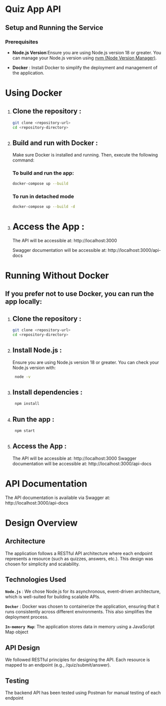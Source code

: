 # Quiz App API

## Setup and Running the Service

### Prerequisites

- **Node.js Version**:Ensure you are using Node.js version 18 or greater. You can manage your Node.js version using [nvm (Node Version Manager)](https://github.com/nvm-sh/nvm).

- **Docker** : Install Docker to simplify the deployment and management of the application.

# Using Docker

1. ## Clone the repository :
   ```bash
   git clone <repository-url>
   cd <repository-directory>
    ```

2. ## Build and run with Docker :

    Make sure Docker is installed and running. Then, execute the following command:

    ### To build and run the app:
      ```bash
      docker-compose up --build 
      ```
    ### To run in detached mode 
      ```bash
    docker-compose up --build -d
      ```

3. # Access the App :

     The API will be accessible at: http://localhost:3000
    
     Swagger documentation will be accessible at: http://localhost:3000/api-docs



# Running Without Docker

## If you prefer not to use Docker, you can run the app locally:

1. ## Clone the repository :
   ```bash
   git clone <repository-url>
   cd <repository-directory>
    ```


2. ## Install Node.js : 

    Ensure you are using Node.js version 18 or greater. You can check your Node.js version with:
   ```bash
    node -v
    ```

3. ## Install dependencies :
   ```bash
    npm install
    ```

4. ## Run the app :
   ```bash
    npm start
    ```

5. ## Access the App :

    The API will be accessible at: http://localhost:3000
    Swagger documentation will be accessible at: http://localhost:3000/api-docs



# API Documentation

The API documentation is available via Swagger at:
http://localhost:3000/api-docs


# Design Overview

## Architecture

The application follows a RESTful API architecture where each endpoint represents a resource (such as quizzes, answers, etc.). This design was chosen for simplicity and scalability.

## Technologies Used

 **` Node.js `** : We chose Node.js for its asynchronous, event-driven architecture, which is well-suited for building scalable APIs. 

 **` Docker `** : Docker was chosen to containerize the application, ensuring that it runs consistently across different environments. This also simplifies the deployment process.
 
 **` In-memory Map `**: The application stores data in memory using a JavaScript Map object


## API Design

We followed RESTful principles for designing the API. Each resource is mapped to an endpoint (e.g., /quiz/submit/answer).

## Testing

The backend API has been tested using Postman for manual testing of each endpoint










